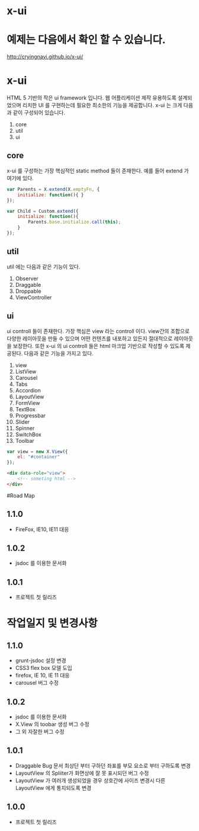 x-ui
====

# 예제는 다음에서 확인 할 수 있습니다.
http://cryingnavi.github.io/x-ui/

# x-ui
HTML 5 기반의 작은 ui framework 입니다. 웹 어플리케이션 제작 유용하도록 설계되었으며 리치한 UI 를 구현하는데 필요한 최소한의 기능을 제공합니다.
x-ui 는 크게 다음과 같이 구성되어 있습니다.

1. core
2. util
3. ui

## core
x-ui 를 구성하는 가장 핵심적인 static method 들이 존재한다. 예를 들어 extend 가 여기에 있다.

```javascript
var Parents = X.extend(X.emptyFn, {
    initialize: function(){ }
});

var Child = Custom.extend({
    initialize: function(){
        Parents.base.initialize.call(this);
    }
});
```

## util
util 에는 다음과 같은 기능이 있다.

1. Observer
2. Draggable
2. Droppable
3. ViewController

## ui
ui controll 들이 존재한다. 가장 핵심은 view 라는 controll 이다. view간의 조합으로 다양한 레이아웃을 만들 수 있으며 어떤 컨텐츠를 내포하고 있든지 절대적으로 레이아웃을 보장한다.
또한 x-ui 의 ui controll 들은 html 마크업 기반으로 작성할 수 있도록 제공된다.
다음과 같은 기능을 가지고 있다.

1. view
2. ListView
3. Carousel
4. Tabs
5. Accordion
6. LayoutView
7. FormView
8. TextBox
9. Progressbar
10. Slider
11. Spinner
12. SwitchBox
13. Toolbar
 

```javascript
var view = new X.View({
    el: "#container"
});
```

```html
<div data-role="view">
    <!-- someting html -->
</div>
```


#Road Map
## 1.1.0
+ FireFox, IE10, IE11 대응

## 1.0.2
+ jsdoc 를 이용한 문서화

## 1.0.1
+ 프로젝트 첫 릴리즈


# 작업일지 및 변경사항
## 1.1.0
+ grunt-jsdoc 설정 변경
+ CSS3 flex box 모델 도입
+ firefox, IE 10, IE 11 대응
+ carousel 버그 수정

## 1.0.2
+ jsdoc 를 이용한 문서화
+ X.View 의 toobar 생성 버그 수정
+ 그 외 자잘한 버그 수정

## 1.0.1
+ Draggable Bug 문서 최상단 부터 구하던 좌표를 부모 요소로 부터 구하도록 변경
+ LayoutView 의 Spliiter가 화면상에 잘 못 표시되던 버그 수정
+ LayoutView 가 여러개 생성되었을 경우 상호간에 사이즈 변경시 다른 LayoutView 에게 통지되도록 변경

## 1.0.0
+ 프로젝트 첫 릴리즈
